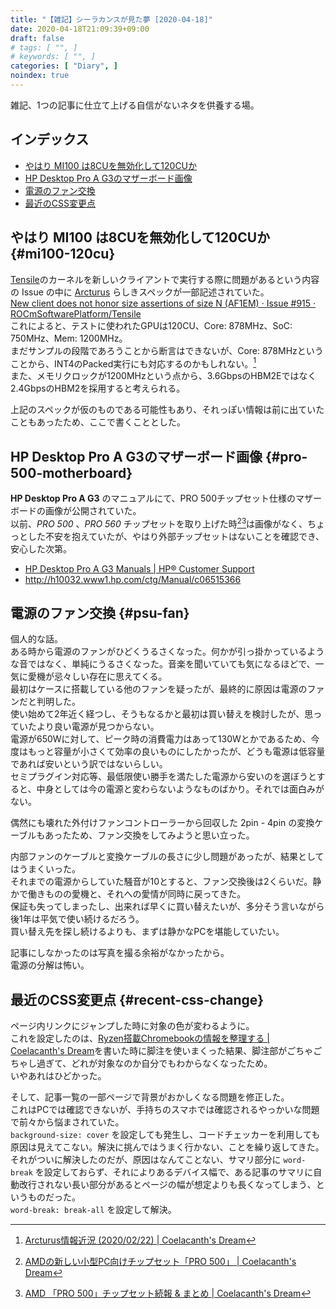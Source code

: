 ```yaml
---
title: "【雑記】シーラカンスが見た夢 [2020-04-18]"
date: 2020-04-18T21:09:39+09:00
draft: false
# tags: [ "", ]
# keywords: [ "", ]
categories: [ "Diary", ]
noindex: true
---
```


雑記、1つの記事に仕立て上げる自信がないネタを供養する場。  

## インデックス

 * [やはり MI100 は8CUを無効化して120CUか](#mi100-120cu)
 * [HP Desktop Pro A G3のマザーボード画像](#pro-500-motherboard)
 * [電源のファン交換](#psu-fan)
 * [最近のCSS変更点](#recent-css-change)

## やはり MI100 は8CUを無効化して120CUか {#mi100-120cu}
[Tensile](https://github.com/ROCmSoftwarePlatform/Tensile)のカーネルを新しいクライアントで実行する際に問題があるという内容の Issue の中に [Arcturus](/tags/arcturus) らしきスペックが一部記述されていた。  
[New client does not honor size assertions of size N (AF1EM) · Issue #915 · ROCmSoftwarePlatform/Tensile](https://github.com/ROCmSoftwarePlatform/Tensile/issues/915)  
これによると、テストに使われたGPUは120CU、Core: 878MHz、SoC: 750MHz、Mem: 1200MHz。  
まだサンプルの段階であろうことから断言はできないが、Core: 878MHzということから、INT4のPacked実行にも対応するのかもしれない。[^1]  
また、メモリクロックが1200MHzという点から、3.6GbpsのHBM2Eではなく2.4GbpsのHBM2を採用すると考えられる。  

上記のスペックが仮のものである可能性もあり、それっぽい情報は前に出ていたこともあったため、ここで書くこととした。  

[^1]: [Arcturus情報近況 (2020/02/22) | Coelacanth's Dream](/posts/2020/02/22/maybe-amd-8gpus-system-and-arcturus-recent/)

## HP Desktop Pro A G3のマザーボード画像 {#pro-500-motherboard}
**HP Desktop Pro A G3** のマニュアルにて、PRO 500チップセット仕様のマザーボードの画像が公開されていた。  
以前、*PRO 500* 、*PRO 560* チップセットを取り上げた時[^2][^3]は画像がなく、ちょっとした不安を抱えていたが、やはり外部チップセットはないことを確認でき、安心した次第。  

 * [HP Desktop Pro A G3 Manuals | HP® Customer Support](https://support.hp.com/hk-en/product/hp-desktop-pro-a-g3/31268965/manuals)  
  * <http://h10032.www1.hp.com/ctg/Manual/c06515366>

[^2]: [AMDの新しい小型PC向けチップセット「PRO 500」 | Coelacanth's Dream](/posts/2020/01/28/amd-pro-500-chipset/)
[^3]: [AMD 「PRO 500」チップセット続報 & まとめ | Coelacanth's Dream](/posts/2020/02/01/amd-pro-500-follow-up/)

## 電源のファン交換 {#psu-fan}
個人的な話。  
ある時から電源のファンがひどくうるさくなった。何かが引っ掛かっているような音ではなく、単純にうるさくなった。音楽を聞いていても気になるほどで、一気に愛機が忌々しい存在に思えてくる。  
最初はケースに搭載している他のファンを疑ったが、最終的に原因は電源のファンだと判明した。  
使い始めて2年近く経つし、そうもなるかと最初は買い替えを検討したが、思っていたより良い電源が見つからない。  
電源が650Wに対して、ピーク時の消費電力はあって130Wとかであるため、今度はもっと容量が小さくて効率の良いものにしたかったが、どうも電源は低容量であれば安いという訳ではないらしい。  
セミプラグイン対応等、最低限使い勝手を満たした電源から安いのを選ぼうとすると、中身としては今の電源と変わらないようなものばかり。それでは面白みがない。  

偶然にも壊れた外付けファンコントローラーから回収した 2pin - 4pin の変換ケーブルもあったため、ファン交換をしてみようと思い立った。  

内部ファンのケーブルと変換ケーブルの長さに少し問題があったが、結果としてはうまくいった。  
それまでの電源からしていた騒音が10とすると、ファン交換後は2くらいだ。静かで働きものの愛機と、それへの愛情が同時に戻ってきた。  
保証も失ってしまったし、出来れば早くに買い替えたいが、多分そう言いながら後1年は平気で使い続けるだろう。  
買い替え先を探し続けるよりも、まずは静かなPCを堪能していたい。  

記事にしなかったのは写真を撮る余裕がなかったから。  
電源の分解は怖い。  

## 最近のCSS変更点 {#recent-css-change}
ページ内リンクにジャンプした時に対象の色が変わるように。  
これを設定したのは、[Ryzen搭載Chromebookの情報を整理する | Coelacanth's Dream](/posts/2020/04/10/ryzen-chromebook-arr/)を書いた時に脚注を使いまくった結果、脚注部がごちゃごちゃし過ぎて、どれが対象なのか自分でもわからなくなったため。  
いやあれはひどかった。  

そして、記事一覧の一部ページで背景がおかしくなる問題を修正した。  
これはPCでは確認できないが、手持ちのスマホでは確認されるやっかいな問題で前々から悩まされていた。  
`background-size: cover` を設定しても発生し、コードチェッカーを利用しても原因は見えてこない。解決に挑んではうまく行かない、ことを繰り返してきた。  
それがついに解決したのだが、原因はなんてことない、サマリ部分に `word-break` を設定しておらず、それによりあるデバイス幅で、ある記事のサマリに自動改行されない長い部分があるとページの幅が想定よりも長くなってしまう、というものだった。  
`word-break: break-all` を設定して解決。  
